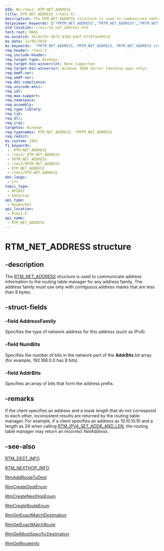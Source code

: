 ```yaml
---
UID: NS:rtmv2._RTM_NET_ADDRESS
title: RTM_NET_ADDRESS (rtmv2.h)
description: The RTM_NET_ADDRESS structure is used to communicate address information to the routing table manager for any address family. The address family must use only with contiguous address masks that are less than 8 bytes.
helpviewer_keywords: ["*PRTM_NET_ADDRESS","PRTM_NET_ADDRESS","PRTM_NET_ADDRESS structure pointer [RAS]","RTM_NET_ADDRESS","RTM_NET_ADDRESS structure [RAS]","_rtmv2ref_rtm_net_address","rras.rtm_net_address","rtmv2/PRTM_NET_ADDRESS","rtmv2/RTM_NET_ADDRESS"]
old-location: rras\rtm_net_address.htm
tech.root: RRAS
ms.assetid: 92c4e797-9b73-438d-b4df-9739fae9d5c8
ms.date: 12/05/2018
ms.keywords: '*PRTM_NET_ADDRESS, PRTM_NET_ADDRESS, PRTM_NET_ADDRESS structure pointer [RAS], RTM_NET_ADDRESS, RTM_NET_ADDRESS structure [RAS], _rtmv2ref_rtm_net_address, rras.rtm_net_address, rtmv2/PRTM_NET_ADDRESS, rtmv2/RTM_NET_ADDRESS'
req.header: rtmv2.h
req.include-header: 
req.target-type: Windows
req.target-min-winverclnt: None supported
req.target-min-winversvr: Windows 2000 Server [desktop apps only]
req.kmdf-ver: 
req.umdf-ver: 
req.ddi-compliance: 
req.unicode-ansi: 
req.idl: 
req.max-support: 
req.namespace: 
req.assembly: 
req.type-library: 
req.lib: 
req.dll: 
req.irql: 
targetos: Windows
req.typenames: RTM_NET_ADDRESS, *PRTM_NET_ADDRESS
req.redist: 
ms.custom: 19H1
f1_keywords:
 - _RTM_NET_ADDRESS
 - rtmv2/_RTM_NET_ADDRESS
 - PRTM_NET_ADDRESS
 - rtmv2/PRTM_NET_ADDRESS
 - RTM_NET_ADDRESS
 - rtmv2/RTM_NET_ADDRESS
dev_langs:
 - c++
topic_type:
 - APIRef
 - kbSyntax
api_type:
 - HeaderDef
api_location:
 - Rtmv2.h
api_name:
 - RTM_NET_ADDRESS
---
```


# RTM_NET_ADDRESS structure


## -description

The 
<a href="https://docs.microsoft.com/">RTM_NET_ADDRESS</a> structure is used to communicate address information to the routing table manager for any address family. The address family must use only with contiguous address masks that are less than 8 bytes.

## -struct-fields

### -field AddressFamily

Specifies the type of network address for this address (such as IPv4).

### -field NumBits

Specifies the number of bits in the network part of the <b>AddrBits</b> bit array (for example, 192.168.0.0 has 8 bits).

### -field AddrBits

Specifies an array of bits that form the address prefix.

## -remarks

If the client specifies an address and a mask length that do not correspond to each other, inconsistent results are returned by the routing table manager. For example, if a client specifies an address as 10.10.10.10 and a length as 24 when calling 
<a href="https://docs.microsoft.com/windows/desktop/api/rtmv2/nf-rtmv2-rtm_ipv4_set_addr_and_len">RTM_IPV4_SET_ADDR_AND_LEN</a>, the routing table manager may return an incorrect <i>NetAddress</i>.

## -see-also

<a href="https://docs.microsoft.com/windows/desktop/api/rtmv2/ns-rtmv2-rtm_dest_info">RTM_DEST_INFO</a>



<a href="https://docs.microsoft.com/windows/desktop/api/rtmv2/ns-rtmv2-rtm_nexthop_info">RTM_NEXTHOP_INFO</a>



<a href="https://docs.microsoft.com/windows/desktop/api/rtmv2/nf-rtmv2-rtmaddroutetodest">RtmAddRouteToDest</a>



<a href="https://docs.microsoft.com/windows/desktop/api/rtmv2/nf-rtmv2-rtmcreatedestenum">RtmCreateDestEnum</a>



<a href="https://docs.microsoft.com/windows/desktop/api/rtmv2/nf-rtmv2-rtmcreatenexthopenum">RtmCreateNextHopEnum</a>



<a href="https://docs.microsoft.com/windows/desktop/api/rtmv2/nf-rtmv2-rtmcreaterouteenum">RtmCreateRouteEnum</a>



<a href="https://docs.microsoft.com/windows/desktop/api/rtmv2/nf-rtmv2-rtmgetexactmatchdestination">RtmGetExactMatchDestination</a>



<a href="https://docs.microsoft.com/windows/desktop/api/rtmv2/nf-rtmv2-rtmgetexactmatchroute">RtmGetExactMatchRoute</a>



<a href="https://docs.microsoft.com/windows/desktop/api/rtmv2/nf-rtmv2-rtmgetmostspecificdestination">RtmGetMostSpecificDestination</a>



<a href="https://docs.microsoft.com/windows/desktop/api/rtmv2/nf-rtmv2-rtmgetrouteinfo">RtmGetRouteInfo</a>

